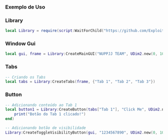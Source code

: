 ### Exemplo de Uso
### Library

```lua
local Library = require(script:WaitForChild("https://github.com/Exploituserlol/HackerLibrary/tree/main"))
```
### Window Gui

```lua
local gui, frame = Library:CreateMainGUI("NUPPJJ TEAM", UDim2.new(0, 1000, 0, 600))
```
### Tabs

```lua
-- Criando os Tabs
local tabs = Library:CreateTabs(frame, {"Tab 1", "Tab 2", "Tab 3"})
```
### Button

```lua
-- Adicionando conteúdo ao Tab 1
local button1 = Library:CreateButton(tabs["Tab 1"], "Click Me", UDim2.new(0.1, 0, 0.1, 0), UDim2.new(0, 200, 0, 50), function()
    print("Botão do Tab 1 clicado!")
end)
```
```lua
-- Adicionando botão de visibilidade
Library:CreateToggleVisibilityButton(gui, "1234567890", UDim2.new(0, 10, 0, 10), UDim2.new(0, 50, 0, 50))
```
